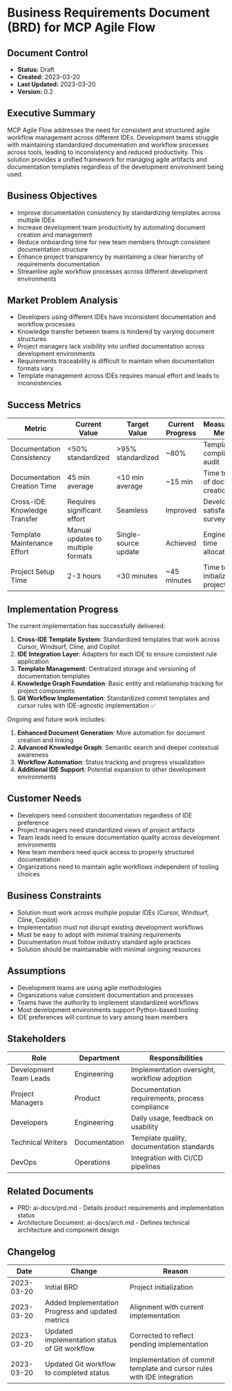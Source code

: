 # Business Requirements Document (BRD) for MCP Agile Flow

## Document Control
- **Status:** Draft
- **Created:** 2023-03-20
- **Last Updated:** 2023-03-20
- **Version:** 0.2

## Executive Summary

MCP Agile Flow addresses the need for consistent and structured agile workflow management across different IDEs. Development teams struggle with maintaining standardized documentation and workflow processes across tools, leading to inconsistency and reduced productivity. This solution provides a unified framework for managing agile artifacts and documentation templates regardless of the development environment being used.

## Business Objectives

- Improve documentation consistency by standardizing templates across multiple IDEs
- Increase development team productivity by automating document creation and management
- Reduce onboarding time for new team members through consistent documentation structure
- Enhance project transparency by maintaining a clear hierarchy of requirements documentation
- Streamline agile workflow processes across different development environments

## Market Problem Analysis

- Developers using different IDEs have inconsistent documentation and workflow processes
- Knowledge transfer between teams is hindered by varying document structures
- Project managers lack visibility into unified documentation across development environments
- Requirements traceability is difficult to maintain when documentation formats vary
- Template management across IDEs requires manual effort and leads to inconsistencies

## Success Metrics

| Metric | Current Value | Target Value | Current Progress | Measurement Method |
|--------|--------------|-------------|-----------------|-------------------|
| Documentation Consistency | <50% standardized | >95% standardized | ~80% | Template compliance audit |
| Documentation Creation Time | 45 min average | <10 min average | ~15 min | Time tracking of document creation |
| Cross-IDE Knowledge Transfer | Requires significant effort | Seamless | Improved | Developer satisfaction survey |
| Template Maintenance Effort | Manual updates to multiple formats | Single-source update | Achieved | Engineering time allocation |
| Project Setup Time | 2-3 hours | <30 minutes | ~45 minutes | Time to initialize new project |

## Implementation Progress

The current implementation has successfully delivered:

1. **Cross-IDE Template System**: Standardized templates that work across Cursor, Windsurf, Cline, and Copilot
2. **IDE Integration Layer**: Adapters for each IDE to ensure consistent rule application
3. **Template Management**: Centralized storage and versioning of documentation templates
4. **Knowledge Graph Foundation**: Basic entity and relationship tracking for project components
5. **Git Workflow Implementation**: Standardized commit templates and cursor rules with IDE-agnostic implementation ✅

Ongoing and future work includes:

1. **Enhanced Document Generation**: More automation for document creation and linking
2. **Advanced Knowledge Graph**: Semantic search and deeper contextual awareness
3. **Workflow Automation**: Status tracking and progress visualization
4. **Additional IDE Support**: Potential expansion to other development environments

## Customer Needs

- Developers need consistent documentation regardless of IDE preference
- Project managers need standardized views of project artifacts
- Team leads need to ensure documentation quality across development environments
- New team members need quick access to properly structured documentation
- Organizations need to maintain agile workflows independent of tooling choices

## Business Constraints

- Solution must work across multiple popular IDEs (Cursor, Windsurf, Cline, Copilot)
- Implementation must not disrupt existing development workflows
- Must be easy to adopt with minimal training requirements
- Documentation must follow industry standard agile practices
- Solution should be maintainable with minimal ongoing resources

## Assumptions

- Development teams are using agile methodologies
- Organizations value consistent documentation and processes
- Teams have the authority to implement standardized workflows
- Most development environments support Python-based tooling
- IDE preferences will continue to vary among team members

## Stakeholders

| Role | Department | Responsibilities |
|------|------------|-----------------|
| Development Team Leads | Engineering | Implementation oversight, workflow adoption |
| Project Managers | Product | Documentation requirements, process compliance |
| Developers | Engineering | Daily usage, feedback on usability |
| Technical Writers | Documentation | Template quality, documentation standards |
| DevOps | Operations | Integration with CI/CD pipelines |

## Related Documents

- PRD: ai-docs/prd.md - Details product requirements and implementation status
- Architecture Document: ai-docs/arch.md - Defines technical architecture and component design

## Changelog
| Date | Change | Reason |
|------|--------|--------|
| 2023-03-20 | Initial BRD | Project initialization |
| 2023-03-20 | Added Implementation Progress and updated metrics | Alignment with current implementation |
| 2023-03-20 | Updated implementation status of Git workflow | Corrected to reflect pending implementation |
| 2023-03-20 | Updated Git workflow to completed status | Implementation of commit template and cursor rules with IDE integration | 